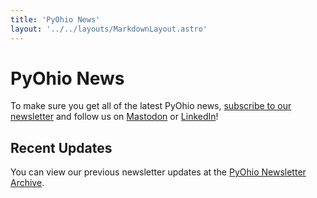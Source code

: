 ```yaml
---
title: 'PyOhio News'
layout: '../../layouts/MarkdownLayout.astro'
---
```


# PyOhio News

To make sure you get all of the latest PyOhio news, [subscribe to our newsletter](https://newsletter.pyohio.org/) and follow us on [Mastodon](https://fosstodon.org/@pyohio) or [LinkedIn](https://linkedin.com/company/pyohio)!

## Recent Updates

You can view our previous newsletter updates at the [PyOhio Newsletter Archive](https://newsletter.pyohio.org/archive/).
